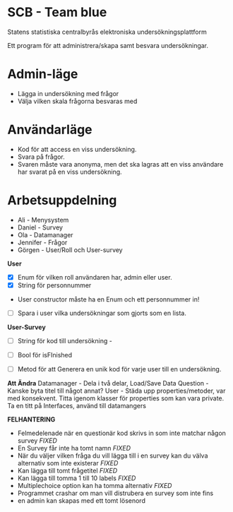 # SCB - Team blue
Statens statistiska centralbyrås elektroniska undersökningsplattform

Ett program för att administrera/skapa samt besvara undersökningar.

# Admin-läge
* Lägga in undersökning med frågor
* Välja vilken skala frågorna besvaras med 

# Användarläge
* Kod för att access en viss undersökning.
* Svara på frågor.
* Svaren måste vara anonyma, men det ska lagras att en viss användare har svarat på en viss undersökning.


# Arbetsuppdelning
* Ali - Menysystem
* Daniel - Survey
* Ola - Datamanager
* Jennifer - Frågor
* Görgen - User/Roll och User-survey


**User**
- [x] Enum för vilken roll användaren har, admin eller user.
- [x] String för personnummer
* User constructor måste ha en Enum och ett personnummer in!

- [ ] Spara i user vilka undersökningar som gjorts som en lista.

**User-Survey**
- [ ] String för kod till undersökning - 
- [ ] Bool för isFInished
- [ ] Metod för att Generera en unik kod för varje user till en undersökning.


**Att Ändra**
Datamanager - Dela i två delar, Load/Save Data
Question - Kanske byta titel till något annat?
User - Städa upp properties/metoder, var med konsekvent.
Titta igenom klasser för properties som kan vara private.
Ta en titt på Interfaces, använd till datamangers 


**FELHANTERING**
- Felmedelenade när en questionär kod skrivs in som inte matchar någon survey *FIXED*
- En Survey får inte ha tomt namn *FIXED*
- När du väljer vilken fråga du vill lägga till i en survey kan du välva alternativ som inte existerar *FIXED*
- Kan lägga till tomt frågetitel   *FIXED*
- Kan lägga till tomma 1 till 10 labels *FIXED*
- Multiplechoice option kan ha tomma alternativ *FIXED*
- Programmet crashar om man vill distrubera en survey som inte fins 
- en admin kan skapas med ett tomt lösenord 